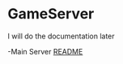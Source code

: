 # GameServer
I will do the documentation later

-Main Server [README](GameServerV1/README.md)









